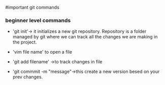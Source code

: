 #important git commands

### beginner level commands

- 'git init'-> it initializes a new git repository. Repository is a folder managed by git where we can track all the changes we are making in the project.

- 'vim file name' to open a file

- 'git add filename' ->to track changes in file

- 'git commmit -m "message"->this create a new version besed on your prev changes.
